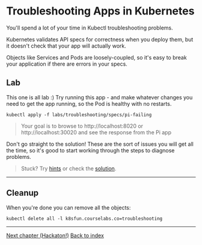 # Troubleshooting Apps in Kubernetes

You'll spend a lot of your time in Kubectl troubleshooting problems.

Kubernetes validates API specs for correctness when you deploy them, but it doesn't check that your app will actually work.

Objects like Services and Pods are loosely-coupled, so it's easy to break your application if there are errors in your specs.

## Lab

This one is all lab :) Try running this app - and make whatever changes you need to get the app running, so the Pod is healthy with no restarts.

```
kubectl apply -f labs/troubleshooting/specs/pi-failing
```

> Your goal is to browse to http://localhost:8020 or http://localhost:30020 and see the response from the Pi app

Don't go straight to the solution! These are the sort of issues you will get all the time, so it's good to start working through the steps to diagnose problems.

> Stuck? Try [hints](hints.md) or check the [solution](solution.md).

___
## Cleanup

When you're done you can remove all the objects:

```
kubectl delete all -l k8sfun.courselabs.co=troubleshooting
```
---

[Next chapter (Hackaton!)](/labs/productionizing)
[Back to index](hackaton)